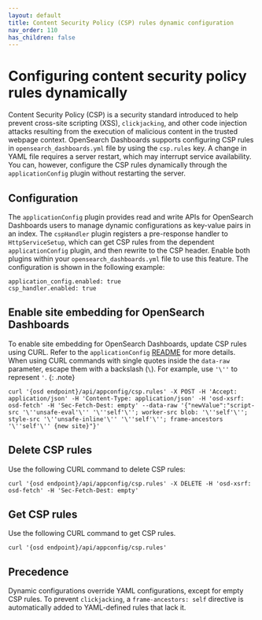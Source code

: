 ```yaml
---
layout: default
title: Content Security Policy (CSP) rules dynamic configuration
nav_order: 110
has_children: false
---
```


# Configuring content security policy rules dynamically

Content Security Policy (CSP) is a security standard introduced to help prevent cross-site scripting (XSS), `clickjacking`, and other code injection attacks resulting from the execution of malicious content in the trusted webpage context. OpenSearch Dashboards supports configuring CSP rules in `opensearch_dashboards.yml` file by using the `csp.rules` key. A change in YAML file requires a server restart, which may interrupt service availability. You can, however, configure the CSP rules dynamically through the `applicationConfig` plugin without restarting the server.

## Configuration

The `applicationConfig` plugin provides read and write APIs for OpenSearch Dashboards users to manage dynamic configurations as key-value pairs in an index. The `cspHandler` plugin registers a pre-response handler to `HttpServiceSetup`, which can get CSP rules from the dependent `applicationConfig` plugin, and then rewrite to the CSP header. Enable both plugins within your `opensearch_dashboards.yml` file to use this feature. The configuration is shown in the following example:

```
application_config.enabled: true
csp_handler.enabled: true

```
## Enable site embedding for OpenSearch Dashboards

To enable site embedding for OpenSearch Dashboards, update CSP rules using CURL. Refer to the `applicationConfig` [README](<insert-link>) for more details.
When using CURL commands with single quotes inside the `data-raw` parameter, escape them with a backslash (`\`). For example, use `'\''` to represent `'`.
{: .note}

```
curl '{osd endpoint}/api/appconfig/csp.rules' -X POST -H 'Accept: application/json' -H 'Content-Type: application/json' -H 'osd-xsrf: osd-fetch' -H 'Sec-Fetch-Dest: empty' --data-raw '{"newValue":"script-src '\''unsafe-eval'\'' '\''self'\''; worker-src blob: '\''self'\''; style-src '\''unsafe-inline'\'' '\''self'\''; frame-ancestors '\''self'\'' {new site}"}'

```

## Delete CSP rules

Use the following CURL command to delete CSP rules:

```
curl '{osd endpoint}/api/appconfig/csp.rules' -X DELETE -H 'osd-xsrf: osd-fetch' -H 'Sec-Fetch-Dest: empty'
```

## Get CSP rules

Use the following CURL command to get CSP rules.

```
curl '{osd endpoint}/api/appconfig/csp.rules'

```

## Precedence

Dynamic configurations override YAML configurations, except for empty CSP rules. To prevent `clickjacking`, a `frame-ancestors: self` directive is automatically added to YAML-defined rules that lack it.